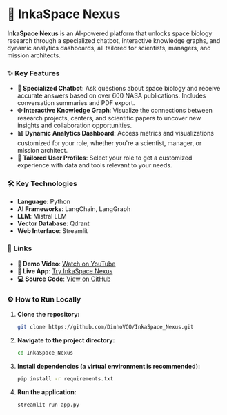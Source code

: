 # 🚀 InkaSpace Nexus

**InkaSpace Nexus** is an AI-powered platform that unlocks space biology research through a specialized chatbot, interactive knowledge graphs, and dynamic analytics dashboards, all tailored for scientists, managers, and mission architects.

### ✨ Key Features

* **🤖 Specialized Chatbot**: Ask questions about space biology and receive accurate answers based on over 600 NASA publications. Includes conversation summaries and PDF export.
* **🌐 Interactive Knowledge Graph**: Visualize the connections between research projects, centers, and scientific papers to uncover new insights and collaboration opportunities.
* **📊 Dynamic Analytics Dashboard**: Access metrics and visualizations customized for your role, whether you're a scientist, manager, or mission architect.
* **👤 Tailored User Profiles**: Select your role to get a customized experience with data and tools relevant to your needs.

### 🛠️ Key Technologies

* **Language**: Python
* **AI Frameworks**: LangChain, LangGraph
* **LLM**: Mistral LLM
* **Vector Database**: Qdrant
* **Web Interface**: Streamlit

### 🔗 Links

* **🎥 Demo Video**: [Watch on YouTube](https://www.youtube.com/watch?v=pHdUXakG4P4)
* **🚀 Live App**: [Try InkaSpace Nexus](https://inkaspacenexus.streamlit.app/)
* **💻 Source Code**: [View on GitHub](https://github.com/DinhoVCO/InkaSpace_Nexus)

### ⚙️ How to Run Locally

1.  **Clone the repository:**
    ```bash
    git clone https://github.com/DinhoVCO/InkaSpace_Nexus.git
    ```
2.  **Navigate to the project directory:**
    ```bash
    cd InkaSpace_Nexus
    ```
3.  **Install dependencies (a virtual environment is recommended):**
    ```bash
    pip install -r requirements.txt
    ```
4.  **Run the application:**
    ```bash
    streamlit run app.py
    ```
